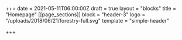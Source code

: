 +++
date = 2021-05-11T06:00:00Z
draft = true
layout = "blocks"
title = "Homepage"
[[page_sections]]
block = "header-3"
logo = "/uploads/2018/06/21/forestry-full.svg"
template = "simple-header"

+++

